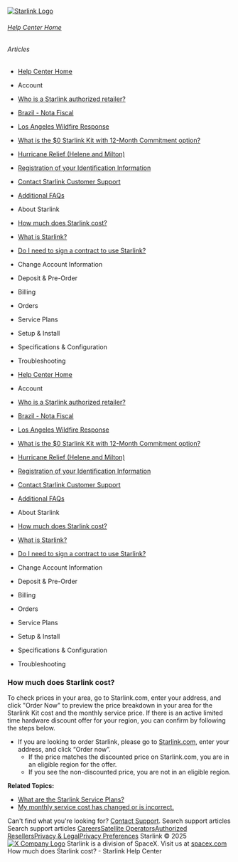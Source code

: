 [![Starlink Logo](https://www.starlink.com/_next/image?url=%2Fassets%2Fimages%2Flogo%2Flogo_white.png&w=3840&q=75)](https://www.starlink.com/support/article/<https:/www.starlink.com/>)
###### [Help Center Home](https://www.starlink.com/support/article/</support>)
###### Articles
  * [Help Center Home](https://www.starlink.com/support/article/</support>)
  * Account
  * [Who is a Starlink authorized retailer? ](https://www.starlink.com/support/article/</support/article/8a90222d-7c32-edd7-51f6-f696ece07105>)
  * [Brazil - Nota Fiscal](https://www.starlink.com/support/article/</support/article/0510d2b9-df68-9c24-f749-1e528ae6ca0e>)
  * [Los Angeles Wildfire Response](https://www.starlink.com/support/article/</support/article/6b54f490-bbb4-04ee-4ee7-3750d3d831fc>)
  * [What is the $0 Starlink Kit with 12-Month Commitment option?](https://www.starlink.com/support/article/</support/article/3a6a481b-f039-c82d-fa60-9a41fca1d1cb>)
  * [Hurricane Relief (Helene and Milton)](https://www.starlink.com/support/article/</support/article/58126733-e4d2-db62-b919-9da261a4e096>)
  * [Registration of your Identification Information](https://www.starlink.com/support/article/</support/article/6189953a-dd63-a4dc-611c-ee799fdff348>)
  * [Contact Starlink Customer Support](https://www.starlink.com/support/article/</support/article/bdb63773-e93b-74e8-8e12-2da2fb6d534e>)
  * [Additional FAQs](https://www.starlink.com/support/article/</support/article/1668200d-1ce5-196c-d4bb-a39be9b27dbc>)
  * About Starlink
  * [How much does Starlink cost? ](https://www.starlink.com/support/article/</support/article/993a20a3-97c1-ac1a-433b-6051d0043908>)
  * [What is Starlink?](https://www.starlink.com/support/article/</support/article/91e4a62f-945e-0d1f-7c4d-c80552fb92af>)
  * [Do I need to sign a contract to use Starlink? ](https://www.starlink.com/support/article/</support/article/794028c5-d010-de5f-6eeb-e63452d5526a>)
  * Change Account Information
  * Deposit & Pre-Order
  * Billing
  * Orders
  * Service Plans
  * Setup & Install
  * Specifications & Configuration
  * Troubleshooting


  * [Help Center Home](https://www.starlink.com/support/article/</support>)
  * Account
  * [Who is a Starlink authorized retailer? ](https://www.starlink.com/support/article/</support/article/8a90222d-7c32-edd7-51f6-f696ece07105>)
  * [Brazil - Nota Fiscal](https://www.starlink.com/support/article/</support/article/0510d2b9-df68-9c24-f749-1e528ae6ca0e>)
  * [Los Angeles Wildfire Response](https://www.starlink.com/support/article/</support/article/6b54f490-bbb4-04ee-4ee7-3750d3d831fc>)
  * [What is the $0 Starlink Kit with 12-Month Commitment option?](https://www.starlink.com/support/article/</support/article/3a6a481b-f039-c82d-fa60-9a41fca1d1cb>)
  * [Hurricane Relief (Helene and Milton)](https://www.starlink.com/support/article/</support/article/58126733-e4d2-db62-b919-9da261a4e096>)
  * [Registration of your Identification Information](https://www.starlink.com/support/article/</support/article/6189953a-dd63-a4dc-611c-ee799fdff348>)
  * [Contact Starlink Customer Support](https://www.starlink.com/support/article/</support/article/bdb63773-e93b-74e8-8e12-2da2fb6d534e>)
  * [Additional FAQs](https://www.starlink.com/support/article/</support/article/1668200d-1ce5-196c-d4bb-a39be9b27dbc>)
  * About Starlink
  * [How much does Starlink cost? ](https://www.starlink.com/support/article/</support/article/993a20a3-97c1-ac1a-433b-6051d0043908>)
  * [What is Starlink?](https://www.starlink.com/support/article/</support/article/91e4a62f-945e-0d1f-7c4d-c80552fb92af>)
  * [Do I need to sign a contract to use Starlink? ](https://www.starlink.com/support/article/</support/article/794028c5-d010-de5f-6eeb-e63452d5526a>)
  * Change Account Information
  * Deposit & Pre-Order
  * Billing
  * Orders
  * Service Plans
  * Setup & Install
  * Specifications & Configuration
  * Troubleshooting


### How much does Starlink cost? 
To check prices in your area, go to Starlink.com, enter your address, and click "Order Now" to preview the price breakdown in your area for the Starlink Kit cost and the monthly service price.
If there is an active limited time hardware discount offer for your region, you can confirm by following the steps below.
  * If you are looking to order Starlink, please go to [Starlink.com](https://www.starlink.com/support/article/<starlink.com>), enter your address, and click “Order now”.
    * If the price matches the discounted price on Starlink.com, you are in an eligible region for the offer. 
    * If you see the non-discounted price, you are not in an eligible region.


**Related Topics:**
  * [What are the Starlink Service Plans?](https://www.starlink.com/support/article/<https:/support.starlink.com/?topic=c977d85e-ae57-e59c-6051-5689fb7a9cd7>)
  * [My monthly service cost has changed or is incorrect.](https://www.starlink.com/support/article/<https:/support.starlink.com/?topic=b6114474-eeb7-5018-589b-b430e030208b>)


Can't find what you're looking for? [Contact Support](https://www.starlink.com/support/article/</support/tickets?sourceType=web_article_help_center&sourceValue=993a20a3-97c1-ac1a-433b-6051d0043908>).
Search support articles
Search support articles
[Careers](https://www.starlink.com/support/article/<https:/www.spacex.com/careers>)[Satellite Operators](https://www.starlink.com/support/article/<https:/starlink.com/satellite-operators>)[Authorized Resellers](https://www.starlink.com/support/article/<https:/starlink.com/resellers>)[Privacy & Legal](https://www.starlink.com/support/article/<https:/starlink.com/legal>)[Privacy Preferences](https://www.starlink.com/support/article/<>)
Starlink © 2025
[![X Company Logo](https://www.starlink.com/assets/images/icons/x-logo.svg)](https://www.starlink.com/support/article/<https:/twitter.com/Starlink>)
Starlink is a division of SpaceX. Visit us at [spacex.com](https://www.starlink.com/support/article/<https:/www.spacex.com/>)
How much does Starlink cost? - Starlink Help Center
